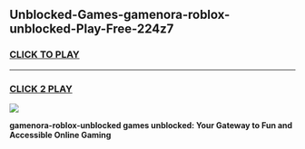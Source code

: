 
## Unblocked-Games-gamenora-roblox-unblocked-Play-Free-224z7
<h3>
<a href="https://premium76.site?title=gamenora-roblox-unblocked&ref=20M">CLICK TO PLAY</a></h3>
<hr>

<h3>
<a href="https://premium76.site?title=gamenora-roblox-unblocked&ref=20M">CLICK 2 PLAY</a>
  
</h3>

<a href="https://premium76.site?title=gamenora-roblox-unblocked&ref=19M"><img src="https://clearcache.store/games.png"></a>


**gamenora-roblox-unblocked games unblocked: Your Gateway to Fun and Accessible Online Gaming**

